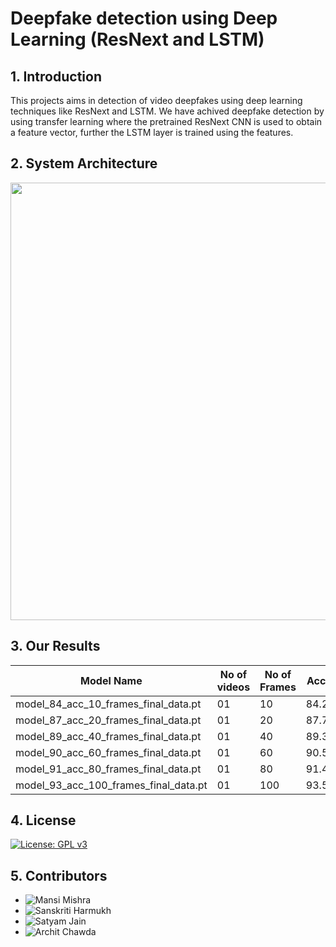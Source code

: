 # Deepfake detection using Deep Learning (ResNext and LSTM)
<!-- 
## Star⭐ this repo 😉 and Follow me on<a href="https://github.com/abhijitjadhav1998/">  <img src="https://img.shields.io/badge/GitHub-100000?style=for-the-badge&logo=github&logoColor=white" />
</a> -->


 ## 1. Introduction
This projects aims in detection of video deepfakes using deep learning techniques like ResNext and LSTM. We have achived deepfake detection by using transfer learning where the pretrained ResNext CNN is used to obtain a feature vector, further the LSTM layer is trained using the features. 


<!-- ## 2. Directory Structure
For ease of understanding the project is structured in below format
```
Deepfake_detection_using_deep_learning
    |
    |--- Django Application
    |--- Model Creation
    |--- Documentaion
```
1. Django Application 
   - This directory consists of the django made application of our work. Where a user can upload the video and submit it to the model for prediction. The trained model performs the prediction and the result is displayed on the screen.
2. Model Creation
   - This directory consists of the step by step process of creating and training a deepfake detection model using our approach.
3. Documentation
   - This directory consists of all the documentation done during the project
    -->
## 2. System Architecture
<p align="center">
  <img width = 700 src="https://github.com/abhijitjadhav1998/Deepfake_detection_using_deep_learning/blob/master/github_assets/System%20Architecture.png" />
</p>

<!-- ## 4. Demo  -->
<!-- ### You can watch the [youtube video](https://www.youtube.com/watch?v=_q16aJTXVRE&t=823s) for demo -->

<p align="center">
<!--   <img src="https://github.com/abhijitjadhav1998/Deepfake_detection_using_deep_learning/blob/master/github_assets/fakegif.gif" /> -->
</p>

## 3. Our Results

| Model Name | No of videos | No of Frames | Accuracy |
|------------|--------------|--------------|----------|
|model_84_acc_10_frames_final_data.pt | 01 |10 |84.21461|
|model_87_acc_20_frames_final_data.pt | 01 |20 |87.79160|
|model_89_acc_40_frames_final_data.pt | 01| 40 |89.34681|
|model_90_acc_60_frames_final_data.pt | 01| 60 |90.59097 |
|model_91_acc_80_frames_final_data.pt | 01 | 80 | 91.49818 |
|model_93_acc_100_frames_final_data.pt| 01 | 100 | 93.58794|

<!-- ## 6. Contributors
   1. [Abhijit Jadhav](https://www.linkedin.com/in/abhijitjadhav1998/)
   2. [Jay Patel](https://www.linkedin.com/in/jay-patel-396408155/)
   3. [Hitendra Patil](https://www.linkedin.com/in/hitendra-patil-95852613a/)
   4. [Abhishek Patange](https://www.linkedin.com/in/abhishek-patange-691406155/)
    -->
<!-- ### Please reach out to me on [LinkedIn](https://www.linkedin.com/in/abhijitjadhav1998/) if you have doubts or you face any issues. -->


## 4. License
<!--  -->
[![License: GPL v3](https://img.shields.io/badge/License-GPLv3-blue.svg)](https://www.gnu.org/licenses/gpl-3.0)

## 5. Contributors
- ![Mansi Mishra](https://github.com/0904-mansi)
- ![Sanskriti Harmukh](https://github.com/SanskritiHarmukh)
- ![Satyam Jain](https://github.com/satyam298)
- ![Archit Chawda]()
